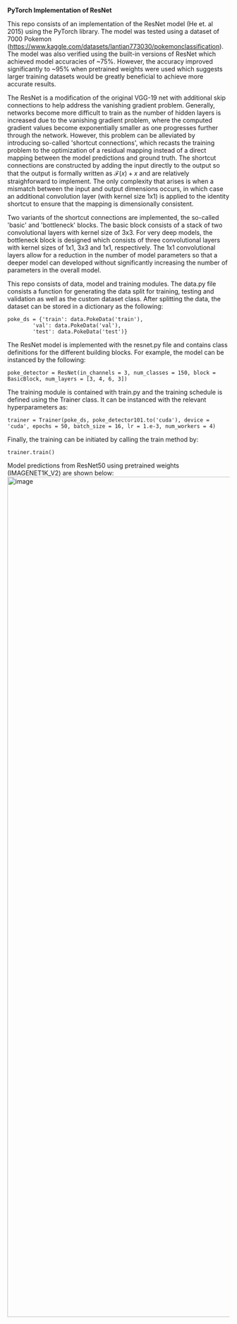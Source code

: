 **PyTorch Implementation of ResNet**

This repo consists of an implementation of the ResNet model (He et. al 2015) using the PyTorch library.  The model was tested using a dataset of 7000 Pokemon (https://www.kaggle.com/datasets/lantian773030/pokemonclassification).  The model was also verified using the built-in versions of ResNet which achieved model accuracies of ~75%.  However, the accuracy improved significantly to ~95% when pretrained weights were used which suggests larger training datasets would be greatly beneficial to achieve more accurate results.

The ResNet is a modification of the original VGG-19 net with additional skip connections to help address the vanishing gradient problem.  Generally, networks become more difficult to train as the number of hidden layers is increased due to the vanishing gradient problem, where the computed gradient values become exponentially smaller as one progresses further through the network.  However, this problem can be alleviated by introducing so-called 'shortcut connections', which recasts the training problem to the optimization of a residual mapping instead of a direct mapping between the model predictions and ground truth.  The shortcut connections are constructed by adding the input directly to the output so that the output is formally written as $\mathcal{F}(x) + x$ and are relatively straighforward to implement.  The only complexity that arises is when a mismatch between the input and output dimensions occurs, in which case an additional convolution layer (with kernel size 1x1) is applied to the identity shortcut to ensure that the mapping is dimensionally consistent.

Two variants of the shortcut connections are implemented, the so-called 'basic' and 'bottleneck' blocks.  The basic block consists of a stack of two convolutional layers with kernel size of 3x3.  For very deep models, the bottleneck block is designed which consists of three convolutional layers with kernel sizes of 1x1, 3x3 and 1x1, respectively.  The 1x1 convolutional layers allow for a reduction in the number of model parameters so that a deeper model can developed without significantly increasing the number of parameters in the overall model.

This repo consists of data, model and training modules.  The data.py file consists a function for generating the data split for training, testing and validation as well as the custom dataset class.  After splitting the data, the dataset can be stored in a dictionary as the following:

    poke_ds = {'train': data.PokeData('train'),
            'val': data.PokeData('val'),
            'test': data.PokeData('test')}

The ResNet model is implemented with the resnet.py file and contains class definitions for the different building blocks.  For example, the model can be instanced by the following:

    poke_detector = ResNet(in_channels = 3, num_classes = 150, block = BasicBlock, num_layers = [3, 4, 6, 3])

The training module is contained with train.py and the training schedule is defined using the Trainer class.  It can be instanced with the relevant hyperparameters as:
    
    trainer = Trainer(poke_ds, poke_detector101.to('cuda'), device = 'cuda', epochs = 50, batch_size = 16, lr = 1.e-3, num_workers = 4)

Finally, the training can be initiated by calling the train method by:   
    
    trainer.train()


Model predictions from ResNet50 using pretrained weights (IMAGENET1K_V2) are shown below:
<img width="9515" height="1901" alt="image" src="https://github.com/user-attachments/assets/2aba2003-bace-4999-b92a-162c22ee7857" />
